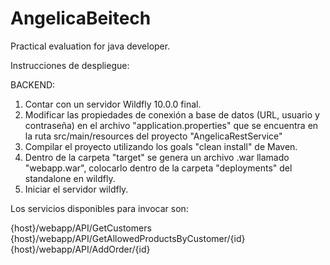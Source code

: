 # AngelicaBeitech
Practical evaluation for java developer.

Instrucciones de despliegue:

BACKEND:
1. Contar con un servidor Wildfly 10.0.0 final.
2. Modificar las propiedades de conexión a base de datos (URL, usuario y contraseña) en el archivo "application.properties" que se encuentra en la ruta src/main/resources del proyecto "AngelicaRestService"
3. Compilar el proyecto utilizando los goals "clean install" de Maven.
4. Dentro de la carpeta "target" se genera un archivo .war llamado "webapp.war", colocarlo dentro de la carpeta "deployments" del standalone en wildfly.
5. Iniciar el servidor wildfly.

Los servicios disponibles para invocar son:

{host}/webapp/API/GetCustomers
{host}/webapp/API/GetAllowedProductsByCustomer/{id}
{host}/webapp/API/AddOrder/{id}

